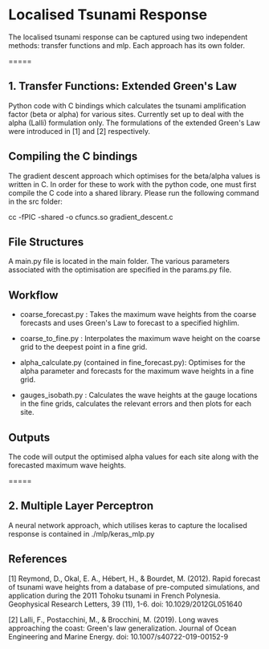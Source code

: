 # Localised Tsunami Response
The localised tsunami response can be captured using two independent methods: transfer functions and mlp.
Each approach has its own folder.

=====
## 1. Transfer Functions: Extended Green's Law

Python code with C bindings which calculates the tsunami amplification factor (beta or alpha)
for various sites. Currently set up to deal with the alpha (Lalli) formulation only. The formulations of the extended Green's Law were introduced in [1] and [2] respectively.

## Compiling the C bindings

The gradient descent approach which optimises for the beta/alpha values is written in C.
In order for these to work with the python code, one must first compile the C code
into a shared library. Please run the following command in the src folder:

cc -fPIC -shared -o cfuncs.so gradient_descent.c

## File Structures

A main.py file is located in the main folder.
The various parameters associated with the optimisation are specified in the params.py file.

## Workflow

- coarse_forecast.py : Takes the maximum wave heights from the coarse forecasts and uses
Green's Law to forecast to a specified highlim.

- coarse_to_fine.py : Interpolates the maximum wave height on the coarse grid to the
deepest point in a fine grid.

- alpha_calculate.py (contained in fine_forecast.py): Optimises for the alpha parameter and forecasts for the maximum wave heights in a fine grid.

- gauges_isobath.py : Calculates the wave heights at the gauge locations in the fine grids,
calculates the relevant errors and then plots for each site.

## Outputs
The code will output the optimised alpha values for each site along with the forecasted
maximum wave heights.

=====
## 2. Multiple Layer Perceptron

A neural network approach, which utilises keras to capture the localised response is contained in ./mlp/keras_mlp.py

## References

[1] Reymond, D., Okal, E. A., Hébert, H., & Bourdet, M. (2012). Rapid forecast of tsunami wave heights from a database of pre-computed simulations, and application during the 2011 Tohoku tsunami in French Polynesia. Geophysical Research Letters, 39 (11), 1-6. doi: 10.1029/2012GL051640

[2] Lalli, F., Postacchini, M., & Brocchini, M. (2019). Long waves approaching the coast: Green's law generalization. Journal of Ocean Engineering and Marine Energy. doi: 10.1007/s40722-019-00152-9
